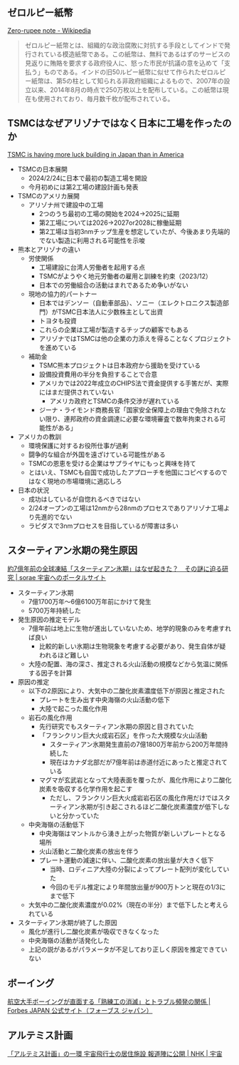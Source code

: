 ## ゼロルピー紙幣

[Zero-rupee note - Wikipedia](https://en.wikipedia.org/wiki/Zero-rupee_note)

> ゼロルピー紙幣とは、組織的な政治腐敗に対抗する手段としてインドで発行されている模造紙幣である。この紙幣は、無料であるはずのサービスの見返りに賄賂を要求する政府役人に、怒った市民が抗議の意を込めて「支払う」ものである。インドの旧50ルピー紙幣に似せて作られたゼロルピー紙幣は、第5の柱として知られる非政府組織によるもので、2007年の設立以来、2014年8月の時点で250万枚以上を配布している。この紙幣は現在も使用されており、毎月数千枚が配布されている。

## TSMCはなぜアリゾナではなく日本に工場を作ったのか

[TSMC is having more luck building in Japan than in America](https://www.economist.com/business/2024/02/22/tsmc-is-having-more-luck-building-in-japan-than-in-america)

- TSMCの日本展開
  - 2024/2/24に日本で最初の製造工場を開設
  - 今月初めには第2工場の建設計画も発表
- TSMCのアメリカ展開
  - アリゾナ州で建設中の工場
    - 2つのうち最初の工場の開始を2024→2025に延期
    - 第2工場については2026→2027or2028に稼働延期
    - 第2工場は当初3nmチップ生産を想定していたが、今後あまり先端的でない製造に利用される可能性を示唆
- 熊本とアリゾナの違い
  - 労使関係
    - 工場建設に台湾人労働者を起用する点
    - TSMCがようやく地元労働者の雇用と訓練を約束（2023/12）
    - 日本での労働組合の活動はまれであるため争いがない
  - 現地の協力的パートナー
    - 日本ではデンソー（自動車部品）、ソニー（エレクトロニクス製造部門）がTSMC日本法人に少数株主として出資
    - トヨタも投資
    - これらの企業は工場が製造するチップの顧客でもある
    - アリゾナではTSMCは他の企業の力添えを得ることなくプロジェクトを進めている
  - 補助金
    - TSMC熊本プロジェクトは日本政府から援助を受けている
    - 設備投資費用の半分を負担することで合意
    - アメリカでは2022年成立のCHIPS法で資金提供する手筈だが、実際にはまだ提供されていない
      - アメリカ政府とTSMCの条件交渉が遅れている
    - ジーナ・ライモンド商務長官「国家安全保障上の理由で免除されない限り、連邦政府の資金調達に必要な環境審査で数年拘束される可能性がある」
- アメリカの教訓
  - 環境保護に対するお役所仕事が過剰
  - 闘争的な組合が外国を遠ざけている可能性がある
  - TSMCの恩恵を受ける企業はサプライヤにもっと興味を持て
  - とはいえ、TSMCも自国で成功したアプローチを他国にコピペするのではなく現地の市場環境に適応しろ
- 日本の状況
  - 成功はしているが自惚れるべきではない
  - 2/24オープンの工場は12nmから28nmのプロセスでありアリゾナ工場より先進的でない
  - ラピダスで3nmプロセスを目指しているが障害は多い

## スターティアン氷期の発生原因

[約7億年前の全球凍結「スターティアン氷期」はなぜ起きた？　その謎に迫る研究 | sorae 宇宙へのポータルサイト](https://sorae.info/astronomy/20240225-snowball-earth.html)

- スターティアン氷期
  - 7億1700万年～6億6100万年前にかけて発生
  - 5700万年持続した
- 発生原因の推定モデル
  - 7億年前は地上に生物が進出していないため、地学的現象のみを考慮すれば良い
    - 比較的新しい氷期は生物現象を考慮する必要があり、発生自体が疑われるほど難しい
  - 大陸の配置、海の深さ、推定される火山活動の規模などから気温に関係する因子を計算
- 原因の推定
  - 以下の2原因により、大気中の二酸化炭素濃度低下が原因と推定された
    - プレートを生み出す中央海嶺の火山活動の低下
    - 大陸で起こった風化作用
  - 岩石の風化作用
    - 先行研究でもスターティアン氷期の原因と目されていた
    - 「フランクリン巨大火成岩石区」を作った大規模な火山活動
      - スターティアン氷期発生直前の7億1800万年前から200万年間持続した
      - 現在はカナダ北部だが7億年前は赤道付近にあったと推定されている
    - マグマが玄武岩となって大陸表面を覆ったが、風化作用により二酸化炭素を吸収する化学作用を起こす
      - ただし、フランクリン巨大火成岩岩石区の風化作用だけではスターティアン氷期が引き起こされるほど二酸化炭素濃度が低下しないと分かっていた
  - 中央海嶺の活動低下
    - 中央海嶺はマントルから湧き上がった物質が新しいプレートとなる場所
    - 火山活動と二酸化炭素の放出を伴う
    - プレート運動の減速に伴い、二酸化炭素の放出量が大きく低下
      - 当時、ロディニア大陸の分裂によってプレート配列が変化していた
      - 今回のモデル推定により年間放出量が900万トンと現在の1/3にまで低下
  - 大気中の二酸化炭素濃度が0.02%（現在の半分）まで低下したと考えられている
- スターティアン氷期が終了した原因
  - 風化が進行し二酸化炭素が吸収できなくなった
  - 中央海嶺の活動が活発化した
  - 上記の説があるがパラメータが不足しており正しく原因を推定できていない

## ボーイング

[航空大手ボーイングが直面する「熟練工の消滅」とトラブル頻発の関係 | Forbes JAPAN 公式サイト（フォーブス ジャパン）](https://forbesjapan.com/articles/detail/69248)

## アルテミス計画

[「アルテミス計画」の一環 宇宙飛行士の居住施設 報道陣に公開 | NHK | 宇宙](https://www3.nhk.or.jp/news/html/20240223/k10014368391000.html)
